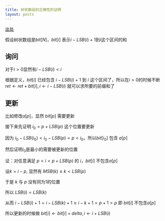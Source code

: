 ```yaml
---
title: 树状数组的正确性的证明
layout: posts
---
```


[出处](https://codeforces.com/blog/entry/77089)

假设树状数组是$bit[N]$，$bit[i]$ 表示$i-LSB(i)+1$到$i$这个区间的和

## 询问
对于$i>0$显然有$i-LSB(i)<i$

根据定义，$bit[i]$ 已经包含 $i-LSB(i)+1$ 到 $i$ 这个区间了，所以在$i>0$的时候不断 $ret\leftarrow ret+bit[i], i\leftarrow i-LSB(i)$ 就可以求所要的前缀和了

## 更新
比如修改$a[p]$，显然 $bit[p]$ 需要更新

接下来先证明 $i_0=p+LSB(p)$ 这个位置要更新

因为 $i_0-LSB(i_0)<i_0-LSB(p)=p<i_0$，所以$bit[i_0]$ 包含 $a[p]$

然后证明$i_0$是最小的需要被更新的位置

证：对任意满足 $p<i<p+LSB(p)$ 的 $i$，$bit[i]$ 不包含$a[p]$

设$k=i-p$, 显然有 $MSB(k) \leq k < LSB(p)$

于是 $k$ 与 $p$ 没有同为1的位置

所以 $LSB(i)=LSB(k)$

从而 $i-LSB(i)+1=i-LSB(k)+1 \geq i-k+1 = p+1 > p$ 即 $bit[i]$ 不包含$a[p]$

所以更新的时候做 $bit[i] \leftarrow bit[i] + delta, i\leftarrow i+LSB(i)$